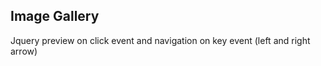 Image Gallery
--------

Jquery preview on click event and navigation on key event (left and right arrow)

